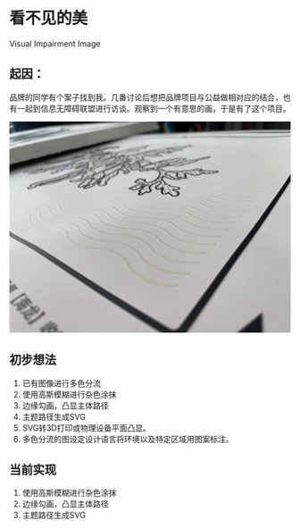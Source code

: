 # 看不见的美
Visual Impairment Image

## 起因：

品牌的同学有个案子找到我。几番讨论后想把品牌项目与公益做相对应的结合，也有一起到信息无障碍联盟进行访谈。观察到一个有意思的画，于是有了这个项目。

![](Extras/1.jpeg)


## 初步想法
1. 已有图像进行多色分流
2. 使用高斯模糊进行杂色涂抹
3. 边缘勾画，凸显主体路径
4. 主题路径生成SVG
5. SVG转3D打印或物理设备平面凸显。
6. 多色分流的图设定设计语言将环境以及特定区域用图案标注。


## 当前实现
1. 使用高斯模糊进行杂色涂抹
2. 边缘勾画，凸显主体路径
3. 主题路径生成SVG
